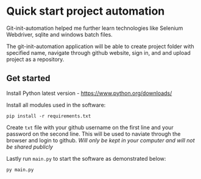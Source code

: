 # Quick start project automation

Git-init-automation helped me further learn technologies like Selenium Webdriver, sqlite and windows batch files. 

The git-init-automation application will be able to create project folder with specified name, navigate through github website, sign in, and and upload project as a repository. 

## Get started

Install Python latest version - https://www.python.org/downloads/

Install all modules used in the software:
```
pip install -r requirements.txt
```
Create `txt` file with your github username on the first line and your password on the second line. This will be used to naviate through the browser and login to github. *Will only be kept in your computer and will not be shared publicly*

Lastly run `main.py` to start the software as demonstrated below:
```
py main.py
```
